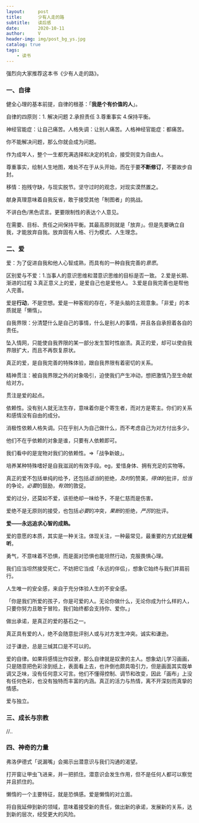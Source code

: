 ```yaml
---
layout:     post
title:      少有人走的路
subtitle:   读后感
date:       2020-10-11
author:     V
header-img: img/post_bg_ys.jpg
catalog: true
tags:
    - 读书
---
```


强烈向大家推荐这本书《少有人走的路》。

### 一、自律

健全心理的基本前提，自律的根基：「**我是个有价值的人**」。

自律的四原则：1. 解决问题 2.承担责任 3.尊重事实 4.保持平衡。

神经官能症：让自己痛苦。人格失调：让别人痛苦。人格神经官能症：都痛苦。

你不能解决问题，那么你就会成为问题。

作为成年人，整个一生都充满选择和决定的机会，接受则变为自由人。

尊重事实，绘制人生地图，难处不在于从头开始，而在于要**不断修订**，不要故步自封。

移情：抱残守缺，与现实脱节。坚守过时的观念，对现实漠然置之。

献身真理意味着自我反省，敢于接受其他「制图者」的挑战。

不讲白色/黑色谎言。更要限制性的表达个人意见。

在需要、目标、责任之间保持平衡。其最高原则就是「放弃」。但是先要确立自我，才能放弃自我。放弃固有人格、行为模式、人生理念。

### 二、爱

爱：为了促进自我和他人心智成熟，而具有的一种自我完善的*意愿*。

区别爱与不爱：1.当事人的意识思维和潜意识思维的目标是否一致。 2.爱是长期、渐进的过程 3.真正意义上的爱，是爱自己也是爱他人。 3.爱是自我完善也是帮他人完善。

爱是**行动**，不是空想。爱是一种客观的存在，不是头脑的主观意象。「非爱」的本质就是「懒惰」。

自我界限：分清楚什么是自己的事情，什么是别人的事情，并且各自承担着各自的责任。

坠入情网，只能使自我界限的某一部分发生暂时性崩溃。真正的爱，却可以使自我界限扩大，而且不再恢复原状。

真正的爱，是自我完善的特殊体验，跟自我界限有着密切的关系。

精神贯注：被自我界限之外的对象吸引，迫使我们产生冲动，想把激情乃至生命献给对方。

贯注是爱的起点。

依赖性。没有别人就无法生存，意味着你是个寄生者，而对方是寄主。你们的关系和感情没有自由的成分。

消极性依赖人格失调。只在乎别人为自己做什么，而不考虑自己为对方付出多少。

他们不在乎依赖的对象是谁，只要有人依赖即可。

我们看中的是宠物对我们的依赖性。=>「战争新娘」。

培养某种特殊嗜好是自我滋润的有效手段。eg，爱惜身体、拥有充足的实物等。

真正的爱不包括单纯的给予，还包括*适当*的拒绝，*及时*的赞美，*得体*的批评，*恰当*的争论，*必要*的鼓励，*有效*的敦促。

爱的过分，还莫如不爱，该拒绝却一味给予，不是仁慈而是伤害。

爱绝不是无原则的接受，也包括*必要*的冲突，*果断*的拒绝，*严厉*的批评。

**爱——永远追求心智的成熟。**

爱的意愿的本质，其实是一种关注。体现关注，一种最常见，最重要的方式就是**倾听**。

勇气，不意味着不恐惧，而是面对恐惧也能坦然行动，克服畏惧心理。

我们应当坦然接受死亡，不妨把它当成「永远的伴侣」，想象它始终与我们并肩前行。

人生唯一的安全感，来自于充分体验人生的不安全感。

「你是我们所爱的孩子，你是可爱的人。无论你做什么，无论你成为什么样的人，只要你努力且敢于冒险，我们始终都会支持你、爱你。」

做出承诺，是真正的爱的基石之一。

真正具有爱的人，绝不会随意批评别人或与对方发生冲突。诚实和谦逊。

过于谦逊，总是三缄其口是不可以的。

爱的自律。如果将感情比作奴隶，那么自律就是奴隶的主人。想象幼儿学习画画，只是随意把色彩涂到纸上，表面看上去，也许倒也颇具吸引力，但是画面其实既单调又乏味，没有任何意义可言。他们不懂得控制、调节和改变，因此「画布」上没有任何色彩，也没有独特而丰富的内涵。真正的活力与热情，离不开深刻而真挚的情感。

爱与独立。


### 三、成长与宗教

//..

### 四、神奇的力量

弗洛伊德式「说漏嘴」会揭示出潜意识与我们沟通的渴望。

打开窗让甲虫飞进来，并一把抓住。潜意识会发生作用，但不是任何人都可以察觉并且抓住的。

懒惰的一个主要特征，就是恐惧感。爱是懒惰的对立面。

将自我延伸到新的领域，意味着接受新的责任，做出新的承诺，发展新的关系，达到新的层次，经受更大的风险。

